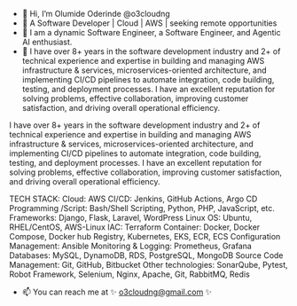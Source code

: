 - 👋 Hi, I’m Olumide Oderinde @o3cloudng
- 👀 A Software Developer | Cloud | AWS | seeking remote opportunities
- 🌱 I am a dynamic Software Engineer, a Software Engineer, and Agentic AI enthusiast.
- 💞️ I have over 8+ years in the software development industry and 2+ of technical experience and expertise in building and managing AWS infrastructure & services, microservices-oriented architecture, and implementing CI/CD pipelines to automate integration, code building, testing, and deployment processes. I have an excellent reputation for solving problems, effective collaboration, improving customer satisfaction, and driving overall operational efficiency.

I have over 8+ years in the software development industry and 2+ of technical experience and expertise in building and managing AWS infrastructure & services, microservices-oriented architecture, and implementing CI/CD pipelines to automate integration, code building, testing, and deployment processes. I have an excellent reputation for solving problems, effective collaboration, improving customer satisfaction, and driving overall operational efficiency.

TECH STACK:
Cloud: AWS
CI/CD: Jenkins, GitHub Actions, Argo CD
Programming /Script: Bash/Shell Scripting, Python, PHP, JavaScript, etc.
Frameworks: Django, Flask, Laravel, WordPress
Linux OS: Ubuntu, RHEL/CentOS, AWS-Linux
IAC: Terraform
Container: Docker, Docker Compose, Docker hub Registry, Kubernetes, EKS, ECR, ECS
Configuration Management: Ansible
Monitoring & Logging: Prometheus, Grafana
Databases: MySQL, DynamoDB, RDS, PostgreSQL, MongoDB
Source Code Management: Git, GitHub, Bitbucket
Other technologies: SonarQube, Pytest, Robot Framework, Selenium, Nginx, Apache, Git, RabbitMQ, Redis



- 📫 You can reach me at ✨ o3cloudng@gmail.com ✨ 


<!---
o3cloudng/o3cloudng is a ✨ special ✨ repository because its `README.md` (this file) appears on your GitHub profile.
You can click the Preview link to take a look at your changes.
--->
